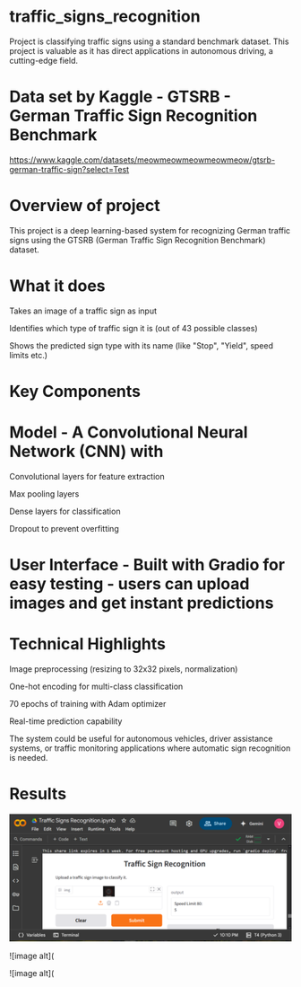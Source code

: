 # traffic_signs_recognition
 Project is classifying traffic signs using a standard benchmark dataset. This project is valuable as it has direct applications in autonomous driving, a cutting-edge field. 
# Data set by Kaggle - GTSRB - German Traffic Sign Recognition Benchmark  
https://www.kaggle.com/datasets/meowmeowmeowmeowmeow/gtsrb-german-traffic-sign?select=Test
# Overview of project 
This project is a deep learning-based system for recognizing German traffic signs using the GTSRB (German Traffic Sign Recognition Benchmark) dataset. 

# What it does
Takes an image of a traffic sign as input

Identifies which type of traffic sign it is (out of 43 possible classes)

Shows the predicted sign type with its name (like "Stop", "Yield", speed limits etc.)

# Key Components


# Model - A Convolutional Neural Network (CNN) with

Convolutional layers for feature extraction

Max pooling layers

Dense layers for classification

Dropout to prevent overfitting


# User Interface - Built with Gradio for easy testing - users can upload images and get instant predictions

# Technical Highlights
Image preprocessing (resizing to 32x32 pixels, normalization)

One-hot encoding for multi-class classification

70 epochs of training with Adam optimizer

Real-time prediction capability

The system could be useful for autonomous vehicles, driver assistance systems, or traffic monitoring applications where automatic sign recognition is needed.

# Results
![image alt](https://github.com/Dilini217/traffic_signs_recognition/blob/main/result_screenst/9.png?raw=true)

![image alt](

![image alt](
